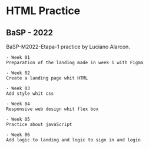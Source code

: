 # HTML Practice 
## BaSP - 2022
BaSP-M2022-Etapa-1 practice by Luciano Alarcon.
````
- Week 01
Preparation of the landing made in week 1 with Figma

- Week 02
Create a landing page whit HTML

- Week 03
Add style whit css

- Week 04 
Responsive web design whit flex box

- Week 05
Practice about javaScript

- Week 06
Add logic to landing and logic to sign in and login



